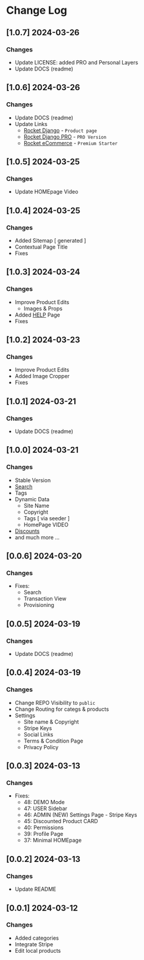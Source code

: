 # Change Log

## [1.0.7] 2024-03-26
### Changes

- Update LICENSE: added PRO and Personal Layers
- Update DOCS (readme)

## [1.0.6] 2024-03-26
### Changes

- Update DOCS (readme)
- Update Links
  - [Rocket Django](https://appseed.us/product/rocket/django/) - `Product page`
  - [Rocket Django PRO](https://appseed.us/product/rocket-pro/django/) - `PRO Version`
  - [Rocket eCommerce](https://appseed.us/product/rocket-ecommerce/django/) - `Premium Starter`
   
## [1.0.5] 2024-03-25
### Changes

- Update HOMEpage Video

## [1.0.4] 2024-03-25
### Changes

- Added Sitemap [ generated ]
- Contextual Page Title 
- Fixes 

## [1.0.3] 2024-03-24
### Changes

- Improve Product Edits
  - Images & Props
- Added [HELP](https://rocket-ecommerce.onrender.com/help/) Page
- Fixes

## [1.0.2] 2024-03-23
### Changes

- Improve Product Edits
- Added Image Cropper 
- Fixes

## [1.0.1] 2024-03-21
### Changes

- Update DOCS (readme)

## [1.0.0] 2024-03-21
### Changes

- Stable Version
- [Search](https://rocket-ecommerce.onrender.com/search/)
- Tags
- Dynamic Data
  - Site Name
  - Copyright
  - Tags [ via seeder ]
  - HomePage VIDEO
- [Discounts](https://rocket-ecommerce.onrender.com/discounts/)
- and much more ...

## [0.0.6] 2024-03-20
### Changes

- Fixes:
  - Search 
  - Transaction View
  - Provisioning

## [0.0.5] 2024-03-19
### Changes

- Update DOCS (readme)  

## [0.0.4] 2024-03-19
### Changes

- Change REPO Visibility to `public`
- Change Routing for categs & products
- Settings
  - Site name & Copyright 
  - Stripe Keys 
  - Social Links
  - Terms & Condition Page
  - Privacy Policy 

## [0.0.3] 2024-03-13
### Changes

- Fixes:
  - 48: DEMO Mode
  - 47: USER Sidebar
  - 46: ADMIN (NEW) Settings Page - Stripe Keys
  - 45: Discounted Product CARD
  - 40: Permissions 
  - 39: Profile Page
  - 37: Minimal HOMEpage  

## [0.0.2] 2024-03-13
### Changes

- Update README

## [0.0.1] 2024-03-12
### Changes

- Added categories
- Integrate Stripe 
- Edit local products

